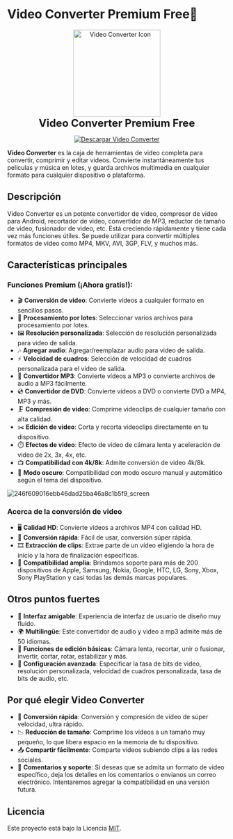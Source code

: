 # Video Converter Premium Free🎥

<p align="center">
    <img src="https://github.com/user-attachments/assets/cb6cfbf5-56fd-40bb-bc59-cfe923416660" alt="Video Converter Icon" width="200">
    <br>
    <span style="font-size: 24px; font-weight: bold;">Video Converter Premium Free</span>
</p>

<p align="center">
  <a href="https://github.com/CodeByDante/Video-Converter/releases/download/Converter/video.converter.apk">
    <img src="https://img.shields.io/badge/Descargar%20Video%20Converter-4B0082?style=for-the-badge&logo=android&logoColor=white" alt="Descargar Video Converter"/>
  </a>
</p>

**Video Converter** es la caja de herramientas de video completa para convertir, comprimir y editar videos. Convierte instantáneamente tus películas y música en lotes, y guarda archivos multimedia en cualquier formato para cualquier dispositivo o plataforma.

## Descripción

Video Converter es un potente convertidor de video, compresor de video para Android, recortador de video, convertidor de MP3, reductor de tamaño de video, fusionador de video, etc. Está creciendo rápidamente y tiene cada vez más funciones útiles. Se puede utilizar para convertir múltiples formatos de video como MP4, MKV, AVI, 3GP, FLV, y muchos más.

## Características principales

### Funciones Premium (¡Ahora gratis!):
- 🎬 **Conversión de video**: Convierte vídeos a cualquier formato en sencillos pasos.
- 📂 **Procesamiento por lotes**: Seleccionar varios archivos para procesamiento por lotes.
- 🖼️ **Resolución personalizada**: Selección de resolución personalizada para video de salida.
- 🎶 **Agregar audio**: Agregar/reemplazar audio para video de salida.
- ⚡ **Velocidad de cuadros**: Selección de velocidad de cuadros personalizada para el video de salida.
- 🎤 **Convertidor MP3**: Convierte vídeos a MP3 o convierte archivos de audio a MP3 fácilmente.
- 💿 **Convertidor de DVD**: Convierte vídeos a DVD o convierte DVD a MP4, MP3 y más.
- 🗜️ **Compresión de video**: Comprime videoclips de cualquier tamaño con alta calidad.
- ✂️ **Edición de video**: Corta y recorta videoclips directamente en tu dispositivo.
- ⏱️ **Efectos de video**: Efecto de video de cámara lenta y aceleración de video de 2x, 3x, 4x, etc.
- 📺 **Compatibilidad con 4k/8k**: Admite conversión de video 4k/8k.
- 🌙 **Modo oscuro**: Compatibilidad con modo oscuro manual y automático según el tema del dispositivo.

![246f609016ebb46dad25ba46a8c1b5f9_screen](https://github.com/user-attachments/assets/0e89b9c2-84a3-4dbc-a8f1-483434f4e055)

### Acerca de la conversión de video
- 🖥️ **Calidad HD**: Convierte vídeos a archivos MP4 con calidad HD.
- 🔄 **Conversión rápida**: Fácil de usar, conversión súper rápida.
- 🎞️ **Extracción de clips**: Extrae parte de un vídeo eligiendo la hora de inicio y la hora de finalización específicas.
- 📱 **Compatibilidad amplia**: Brindamos soporte para más de 200 dispositivos de Apple, Samsung, Nokia, Google, HTC, LG, Sony, Xbox, Sony PlayStation y casi todas las demás marcas populares.

## Otros puntos fuertes
- 🎨 **Interfaz amigable**: Experiencia de interfaz de usuario de diseño muy fluido.
- 🌍 **Multilingüe**: Este convertidor de audio y video a mp3 admite más de 50 idiomas.
- 🔄 **Funciones de edición básicas**: Cámara lenta, recortar, unir o fusionar, invertir, cortar, rotar, estabilizar y más.
- 🔧 **Configuración avanzada**: Especificar la tasa de bits de video, resolución personalizada, velocidad de cuadros personalizada, tasa de bits de audio, etc.

## Por qué elegir Video Converter
- 🚀 **Conversión rápida**: Conversión y compresión de vídeo de súper velocidad, ultra rápido.
- 📉 **Reducción de tamaño**: Comprime los vídeos a un tamaño muy pequeño, lo que libera espacio en la memoria de tu dispositivo.
- 📤 **Compartir fácilmente**: Comparte vídeos subiendo clips a las redes sociales.
- 💬 **Comentarios y soporte**: Si deseas que se admita un formato de video específico, deja los detalles en los comentarios o envíanos un correo electrónico. Intentaremos agregar la compatibilidad en una versión futura.

## Licencia

Este proyecto está bajo la Licencia [MIT](./LICENSE).
